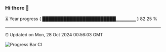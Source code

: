 ### Hi there 👋

⏳ Year progress { ████████████████████████▁▁▁▁▁▁ } 82.25 %

---

⏰ Updated on Mon, 28 Oct 2024 00:56:03 GMT

![Progress Bar CI](https://github.com/code-lakshay/GitHub-Actions-Demo/workflows/Progress%20Bar%20CI/badge.svg)
